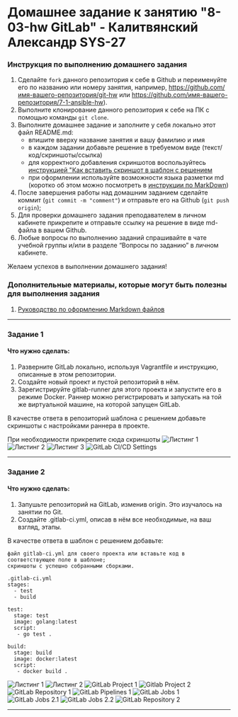 # Домашнее задание к занятию "8-03-hw GitLab" - Калитвянский Александр SYS-27


### Инструкция по выполнению домашнего задания

   1. Сделайте `fork` данного репозитория к себе в Github и переименуйте его по названию или номеру занятия, например, https://github.com/имя-вашего-репозитория/git-hw или  https://github.com/имя-вашего-репозитория/7-1-ansible-hw).
   2. Выполните клонирование данного репозитория к себе на ПК с помощью команды `git clone`.
   3. Выполните домашнее задание и заполните у себя локально этот файл README.md:
      - впишите вверху название занятия и вашу фамилию и имя
      - в каждом задании добавьте решение в требуемом виде (текст/код/скриншоты/ссылка)
      - для корректного добавления скриншотов воспользуйтесь [инструкцией "Как вставить скриншот в шаблон с решением](https://github.com/netology-code/sys-pattern-homework/blob/main/screen-instruction.md)
      - при оформлении используйте возможности языка разметки md (коротко об этом можно посмотреть в [инструкции  по MarkDown](https://github.com/netology-code/sys-pattern-homework/blob/main/md-instruction.md))
   4. После завершения работы над домашним заданием сделайте коммит (`git commit -m "comment"`) и отправьте его на Github (`git push origin`);
   5. Для проверки домашнего задания преподавателем в личном кабинете прикрепите и отправьте ссылку на решение в виде md-файла в вашем Github.
   6. Любые вопросы по выполнению заданий спрашивайте в чате учебной группы и/или в разделе “Вопросы по заданию” в личном кабинете.
   
Желаем успехов в выполнении домашнего задания!
   
### Дополнительные материалы, которые могут быть полезны для выполнения задания

1. [Руководство по оформлению Markdown файлов](https://gist.github.com/Jekins/2bf2d0638163f1294637#Code)

---

### Задание 1

#### Что нужно сделать:

1. Разверните GitLab локально, используя Vagrantfile и инструкцию, описанные в этом репозитории.
2. Создайте новый проект и пустой репозиторий в нём.
3. Зарегистрируйте gitlab-runner для этого проекта и запустите его в режиме Docker. Раннер можно регистрировать и запускать на той же виртуальной машине, на которой запущен GitLab.

В качестве ответа в репозиторий шаблона с решением добавьте скриншоты с настройками раннера в проекте.

При необходимости прикрепитe сюда скриншоты
![Листинг 1](https://github.com/akalitvyanskiy/8-03-hw/blob/main/img/11.png)
![Листинг 2](https://github.com/akalitvyanskiy/8-03-hw/blob/main/img/12.png)
![Листинг 3](https://github.com/akalitvyanskiy/8-03-hw/blob/main/img/13.png)
![GitLab CI/CD Settings](https://github.com/akalitvyanskiy/8-03-hw/blob/main/img/14.png)

---

### Задание 2

#### Что нужно сделать:

1. Запушьте репозиторий на GitLab, изменив origin. Это изучалось на занятии по Git.
2. Создайте .gitlab-ci.yml, описав в нём все необходимые, на ваш взгляд, этапы.
 
В качестве ответа в шаблон с решением добавьте:

    файл gitlab-ci.yml для своего проекта или вставьте код в соответствующее поле в шаблоне;
    скриншоты с успешно собранными сборками.
 

```
.gitlab-ci.yml
stages:
  - test
  - build

test:
  stage: test
  image: golang:latest
  script: 
   - go test .

build:
  stage: build
  image: docker:latest
  script:
   - docker build .
```

![Листинг 1](https://github.com/akalitvyanskiy/8-03-hw/blob/main/img/21.png)
![Листинг 2](https://github.com/akalitvyanskiy/8-03-hw/blob/main/img/22.png)
![GitLab Project 1](https://github.com/akalitvyanskiy/8-03-hw/blob/main/img/23.png)
![Gitlab Project 2](https://github.com/akalitvyanskiy/8-03-hw/blob/main/img/24.png)
![GitLab Repository 1](https://github.com/akalitvyanskiy/8-03-hw/blob/main/img/25.png)
![GitLab Pipelines 1](https://github.com/akalitvyanskiy/8-03-hw/blob/main/img/26.png)
![GitLab Jobs 1](https://github.com/akalitvyanskiy/8-03-hw/blob/main/img/27.png)
![GitLab Jobs 2.1](https://github.com/akalitvyanskiy/8-03-hw/blob/main/img/28.png)
![GitLab Jobs 2.2](https://github.com/akalitvyanskiy/8-03-hw/blob/main/img/29.png)
![GitLab Repository 2](https://github.com/akalitvyanskiy/8-03-hw/blob/main/img/291.png)

---

